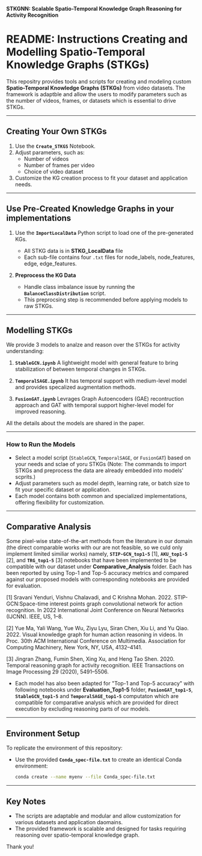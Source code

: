 **STKGNN: Scalable Spatio-Temporal Knowledge Graph Reasoning for Activity Recognition**


# README: Instructions Creating and Modelling Spatio-Temporal Knowledge Graphs (STKGs)
This repositry provides tools and scripts for creating and modeling custom **Spatio-Temporal Knowledge Graphs (STKGs)** from video datasets. The framework is adaptble and allow the users to modify parameters such as the number of videos, frames, or datasets which is essential to drive STKGs.

---
## **Creating Your Own STKGs**
1. Use the **`Create_STKGS`** Notebook.
2. Adjust parameters, such as:
   - Number of videos
   - Number of frames per video
   - Choice of video dataset
3. Customize the KG creation process to fit your dataset and application needs.

---
## **Use Pre-Created Knowledge Graphs in your implementations**
1. Use the **`ImportLocalData`** Python script to load one of the pre-generated KGs. 
   - All STKG data is in **STKG_LocalData** file
   - Each sub-file contains four `.txt` files for node_labels, node_features, edge, edge_features.
   
2. **Preprocess the KG Data**
   - Handle class imbalance issue by running the **`BalanceClassDistribution`** script.
   - This preprocsing step is recommended before applying models to raw STKGs.
   
---
## **Modelling STKGs**
We provide 3 models to analze and reason over the STKGs for activity understanding:
1. **`StableGCN.ipynb`**
   A lightweight model with general feature to bring stabilization of between temporal changes in STKGs.
   
2. **`TemporalSAGE.ipynb`**
   It has temporal support with medium-level model and provides specalized augmentation methods.
   
3. **`FusionGAT.ipynb`**
   Levrages Graph Autoencoders (GAE) recontruction approach and GAT with temporal support higher-level model for improved reasoning.

All the details about the models are shared in the paper.


---
### **How to Run the Models**
- Select a model script (`StableGCN`, `TemporalSAGE`, or `FusionGAT`) based on your needs and sclae of yoru STKGs 
(Note: The commands to import STKGs and preprocess the data are already embedded into models' scprits.)
- Adjust parameters such as model depth, learning rate, or batch size to fit your specific dataset or application.
- Each model contains both common and specialized implementations, offering flexibility for customization.

---
## **Comparative Analysis**
 Some pixel-wise state-of-the-art methods from the literature in our domain (the direct comparable works with our are not feasible, so we culd only implement limited similiar works) namely,  **`STIP-GCN_top1-5`** [1], **`AKU_top1-5`** [2], and **`TRG_top1-5`** [3] notebooks that have been implemented to be compatible with our dataset under **Comparative_Analysis** folder. Each has been reported by using Top-1 and Top-5 accuracy metrics and compared against our proposed models with corresponding notebooks are provided for evaluation.

[1] Sravani Yenduri, Vishnu Chalavadi, and C Krishna Mohan. 2022. STIP-GCN:Space-time interest points graph convolutional network for action recognition. In 2022 International Joint Conference on Neural Networks (IJCNN). IEEE, US, 1–8.

[2] Yue Ma, Yali Wang, Yue Wu, Ziyu Lyu, Siran Chen, Xiu Li, and Yu Qiao. 2022. Visual knowledge graph for human action reasoning in videos. In Proc. 30th ACM International Conference on Multimedia. Association for Computing Machinery, New York, NY, USA, 4132–4141.

[3] Jingran Zhang, Fumin Shen, Xing Xu, and Heng Tao Shen. 2020. Temporal reasoning graph for activity recognition. IEEE Transactions on Image Processing 29 (2020), 5491–5506.

- Each model has also been adapted for "Top-1 and Top-5 accuracy" with following notebooks under **Evaluation_Top1-5** folder, **`FusionGAT_top1-5`**, **`StableGCN_top1-5`** and **`TemporalSAGE_top1-5`** computaton which are compatible for comparative analysis which are provided for direct execution by excluding reasoning parts of our models.

---
## **Environment Setup**
To replicate the environment of this repository:
- Use the provided **`Conda_spec-file.txt`** to create an identical Conda environment:
   ```bash
   conda create --name myenv --file Conda_spec-file.txt
   ```

---
## **Key Notes**
- The scripts are adaptable and modular and allow customization for various datasets and application daomains.
- The provided framework is scalable and designed for tasks requiring reasoning over spatio-temporal knowledge graph.

Thank you!
